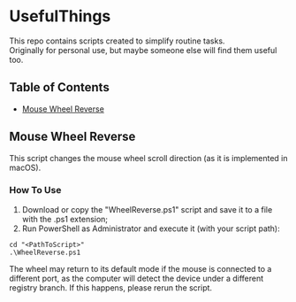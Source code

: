 # UsefulThings
This repo contains scripts created to simplify routine tasks.<br>
Originally for personal use, but maybe someone else will find them useful too.

## Table of Contents
- [Mouse Wheel Reverse](#MouseWheelReverse)

## Mouse Wheel Reverse
This script changes the mouse wheel scroll direction (as it is implemented in macOS).

### How To Use
1. Download or copy the "WheelReverse.ps1" script and save it to a file with the .ps1 extension;
2. Run PowerShell as Administrator and execute it (with your script path):
```
cd "<PathToScript>"
.\WheelReverse.ps1
```

The wheel may return to its default mode if the mouse is connected to a different port, 
as the computer will detect the device under a different registry branch. 
If this happens, please rerun the script.
